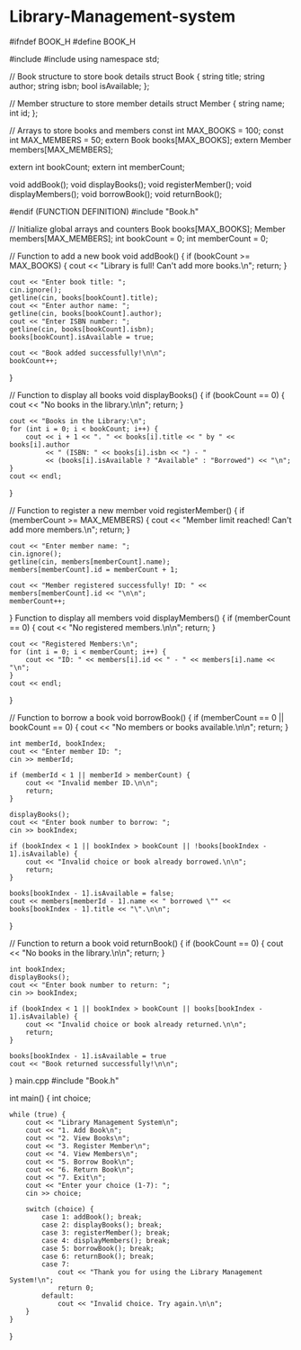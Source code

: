 # Library-Management-system
#ifndef BOOK_H
#define BOOK_H

#include <iostream>
#include <string>
using namespace std;

// Book structure to store book details
struct Book {
    string title;
    string author;
    string isbn;
    bool isAvailable;
};

// Member structure to store member details
struct Member {
    string name;
    int id;
};

// Arrays to store books and members
const int MAX_BOOKS = 100;
const int MAX_MEMBERS = 50;
extern Book books[MAX_BOOKS];
extern Member members[MAX_MEMBERS];

extern int bookCount;
extern int memberCount;

void addBook();
void displayBooks();
void registerMember();
void displayMembers();
void borrowBook();
void returnBook();

#endif
(FUNCTION DEFINITION)
#include "Book.h"

// Initialize global arrays and counters
Book books[MAX_BOOKS];
Member members[MAX_MEMBERS];
int bookCount = 0;
int memberCount = 0;

// Function to add a new book
void addBook() {
    if (bookCount >= MAX_BOOKS) {
        cout << "Library is full! Can't add more books.\n";
        return;
    }

    cout << "Enter book title: ";
    cin.ignore();
    getline(cin, books[bookCount].title);
    cout << "Enter author name: ";
    getline(cin, books[bookCount].author);
    cout << "Enter ISBN number: ";
    getline(cin, books[bookCount].isbn);
    books[bookCount].isAvailable = true;

    cout << "Book added successfully!\n\n";
    bookCount++;
}

// Function to display all books
void displayBooks() {
    if (bookCount == 0) {
        cout << "No books in the library.\n\n";
        return;
    }

    cout << "Books in the Library:\n";
    for (int i = 0; i < bookCount; i++) {
        cout << i + 1 << ". " << books[i].title << " by " << books[i].author
             << " (ISBN: " << books[i].isbn << ") - "
             << (books[i].isAvailable ? "Available" : "Borrowed") << "\n";
    }
    cout << endl;
}

// Function to register a new member
void registerMember() {
    if (memberCount >= MAX_MEMBERS) {
        cout << "Member limit reached! Can't add more members.\n";
        return;
    }

    cout << "Enter member name: ";
    cin.ignore();
    getline(cin, members[memberCount].name);
    members[memberCount].id = memberCount + 1;

    cout << "Member registered successfully! ID: " << members[memberCount].id << "\n\n";
    memberCount++;
}
 Function to display all members
void displayMembers() {
    if (memberCount == 0) {
        cout << "No registered members.\n\n";
        return;
    }

    cout << "Registered Members:\n";
    for (int i = 0; i < memberCount; i++) {
        cout << "ID: " << members[i].id << " - " << members[i].name << "\n";
    }
    cout << endl;
}

// Function to borrow a book
void borrowBook() {
    if (memberCount == 0 || bookCount == 0) {
        cout << "No members or books available.\n\n";
        return;
    }

    int memberId, bookIndex;
    cout << "Enter member ID: ";
    cin >> memberId;

    if (memberId < 1 || memberId > memberCount) {
        cout << "Invalid member ID.\n\n";
        return;
    }

    displayBooks();
    cout << "Enter book number to borrow: ";
    cin >> bookIndex;

    if (bookIndex < 1 || bookIndex > bookCount || !books[bookIndex - 1].isAvailable) {
        cout << "Invalid choice or book already borrowed.\n\n";
        return;
    }

    books[bookIndex - 1].isAvailable = false;
    cout << members[memberId - 1].name << " borrowed \"" << books[bookIndex - 1].title << "\".\n\n";
}

// Function to return a book
void returnBook() {
    if (bookCount == 0) {
        cout << "No books in the library.\n\n";
        return;
    }

    int bookIndex;
    displayBooks();
    cout << "Enter book number to return: ";
    cin >> bookIndex;

    if (bookIndex < 1 || bookIndex > bookCount || books[bookIndex - 1].isAvailable) {
        cout << "Invalid choice or book already returned.\n\n";
        return;
    }

    books[bookIndex - 1].isAvailable = true
    cout << "Book returned successfully!\n\n";
}
main.cpp
#include "Book.h"

int main() {
    int choice;

    while (true) {
        cout << "Library Management System\n";
        cout << "1. Add Book\n";
        cout << "2. View Books\n";
        cout << "3. Register Member\n";
        cout << "4. View Members\n";
        cout << "5. Borrow Book\n";
        cout << "6. Return Book\n";
        cout << "7. Exit\n";
        cout << "Enter your choice (1-7): ";
        cin >> choice;

        switch (choice) {
            case 1: addBook(); break;
            case 2: displayBooks(); break;
            case 3: registerMember(); break;
            case 4: displayMembers(); break;
            case 5: borrowBook(); break;
            case 6: returnBook(); break;
            case 7: 
                cout << "Thank you for using the Library Management System!\n";
                return 0;
            default: 
                cout << "Invalid choice. Try again.\n\n";
        }
    }
}
